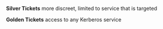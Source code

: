 
**Silver Tickets**
more discreet, limited to service that is targeted

**Golden Tickets**
access to any Kerberos service

